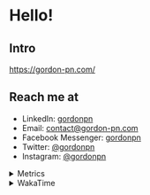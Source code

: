# Hello!

## Intro

<https://gordon-pn.com/>

## Reach me at

- LinkedIn: [gordonpn](https://www.linkedin.com/in/gordonpn/)
- Email: [contact@gordon-pn.com](mailto:contact@gordon-pn.com)
- Facebook Messenger: [gordonpn](https://www.messenger.com/t/Gordonpn)
- Twitter: [@gordonpn](https://twitter.com/Gordonpn)
- Instagram: [@gordonpn](https://www.instagram.com/gordonpn/)

<details>
  <summary>Metrics</summary>

  <img align="center" src="https://github.com/gordonpn/gordonpn/blob/master/github-metrics.svg" alt="GitHub Metrics">

</details>

<details>
  <summary>WakaTime</summary>

  <!--START_SECTION:waka-->
📊 **This Week I Spent My Time On** 

```text
💬 Programming Languages: 
Other                    18 hrs 59 mins      ████████████████████████░   97.98 % 
Java                     13 mins             ░░░░░░░░░░░░░░░░░░░░░░░░░   01.16 % 
INI                      3 mins              ░░░░░░░░░░░░░░░░░░░░░░░░░   00.33 % 
JSON                     3 mins              ░░░░░░░░░░░░░░░░░░░░░░░░░   00.29 % 
TypeScript               1 min               ░░░░░░░░░░░░░░░░░░░░░░░░░   00.11 % 

🔥 Editors: 
Chrome                   9 hrs 36 mins       ████████████░░░░░░░░░░░░░   49.60 % 
Slack                    3 hrs 53 mins       █████░░░░░░░░░░░░░░░░░░░░   20.12 % 
Messages                 1 hr 40 mins        ██░░░░░░░░░░░░░░░░░░░░░░░   08.64 % 
Firefox                  1 hr 8 mins         █░░░░░░░░░░░░░░░░░░░░░░░░   05.85 % 
iTerm2                   1 hr 5 mins         █░░░░░░░░░░░░░░░░░░░░░░░░   05.60 % 
```


 Last Updated on 25/10/2025 16:26:29 UTC
<!--END_SECTION:waka-->
</details>
